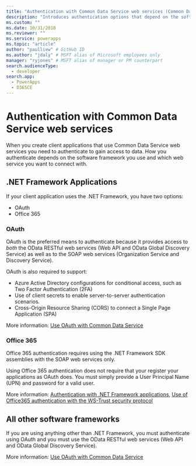 ```yaml
---
title: "Authentication with Common Data Service web services (Common Data Service) | Microsoft Docs" # Intent and product brand in a unique string of 43-59 chars including spaces
description: "Introduces authentication options that depend on the software framework you use." # 115-145 characters including spaces. This abstract displays in the search result.
ms.custom: ""
ms.date: 10/31/2018
ms.reviewer: ""
ms.service: powerapps
ms.topic: "article"
author: "paulliew" # GitHub ID
ms.author: "jdaly" # MSFT alias of Microsoft employees only
manager: "ryjones" # MSFT alias of manager or PM counterpart
search.audienceType: 
  - developer
search.app: 
  - PowerApps
  - D365CE
---
```

# Authentication with Common Data Service web services

When you create client applications that use Common Data Service web services you need to authenticate to gain access to data. 
How you authenticate depends on the software framework you use and which web service you want to connect with.

## .NET Framework Applications

If your client application uses the .NET Framework, you have two options:

- OAuth
- Office 365

### OAuth

OAuth is the preferred means to authenticate because it provides access to *both* the OData RESTful web services (Web API 
and OData Global Discovery Service) as well as to the SOAP web services (Organization Service and Discovery Service). 

OAuth is also required to support: 
 - Azure Active Directory configurations for conditional access, such as Two Factor Authentication (2FA)
 - Use of client secrets to enable server-to-server authentication scenarios.
 - Cross-Origin Resource Sharing (CORS) to connect a Single Page Application (SPA)

More information: [Use OAuth with Common Data Service](authenticate-oauth.md)

### Office 365

Office 365 authentication requires using the .NET Framework SDK assemblies with the SOAP web services only.

Using Office 365 authentication does not require that your register your applications as OAuth does. You must simply provide a User Principal Name (UPN) and password for a valid user.

More information: [Authentication with .NET Framework applications](authenticate-dot-net-framework.md), [Use of Office365 authentication with the WS-Trust security protocol](authenticate-office365-deprecation.md)

## All other software frameworks

If you are using anything other than .NET Framework, you must authenticate using OAuth and you must use the OData RESTful 
web services (Web API and OData Global Discovery Service).

More information:  [Use OAuth with Common Data Service](authenticate-oauth.md)
